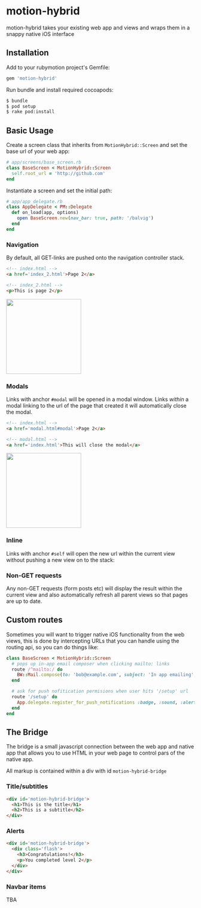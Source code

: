 # motion-hybrid

motion-hybrid takes your existing web app and views and wraps them in a snappy native iOS interface

## Installation


Add to your rubymotion project's Gemfile:

```ruby
gem 'motion-hybrid'
```

Run bundle and install required cocoapods:

```bash
$ bundle
$ pod setup
$ rake pod:install
```

## Basic Usage

Create a screen class that inherits from `MotionHybrid::Screen` and set the base url of your web app:

```ruby
# app/screens/base_screen.rb
class BaseScreen < MotionHybrid::Screen
  self.root_url = 'http://github.com'
end
```

Instantiate a screen and set the initial path:

```ruby
# app/app_delegate.rb
class AppDelegate < PM::Delegate
  def on_load(app, options)
    open BaseScreen.new(nav_bar: true, path: '/balvig')
  end
end
```

### Navigation

By default, all GET-links are pushed onto the navigation controller stack.

```html
<!-- index.html -->
<a href='index_2.html'>Page 2</a>

<!-- index_2.html -->
<p>This is page 2</p>
```

<img src='https://dl.dropboxusercontent.com/u/3032793/screenshots/get.gif' width='200px' />

### Modals

Links with anchor `#modal` will be opened in a modal window.
Links _within_ a modal linking to the url of the page that created it will automatically close the modal.

```html
<!-- index.html -->
<a href='modal.html#modal'>Page 2</a>

<!-- modal.html -->
<a href='index.html'>This will close the modal</a>
```

<img src='https://dl.dropboxusercontent.com/u/3032793/screenshots/modal.gif' width='200px' />

### Inline

Links with anchor `#self` will open the new url within the current view without pushing a new view on to the stack:

### Non-GET requests

Any non-GET requests (form posts etc) will display the result within the current view and also automatically refresh all parent views so that pages are up to date.

## Custom routes

Sometimes you will want to trigger native iOS functionality from the web views, this is done by intercepting URLs that you can handle using the routing api, so you can do things like:

```ruby
class BaseScreen < MotionHybrid::Screen
  # pops up in-app email composer when clicking mailto: links
  route /^mailto:/ do
    BW::Mail.compose(to: 'bob@example.com', subject: 'In app emailing', message: 'Hi!', animated: true)
  end

  # ask for push nofitication permisions when user hits '/setup' url
  route '/setup' do
    App.delegate.register_for_push_notifications :badge, :sound, :alert
  end
end
```

## The Bridge

The bridge is a small javascript connection between the web app and native app that allows you to use HTML in your web page to control pars of the native app.

All markup is contained within a div with id `motion-hybrid-bridge`

### Title/subtitles

```html
<div id='motion-hybrid-bridge'>
  <h1>This is the title</h1>
  <h2>This is a subtitle</h2>
</div>
```

### Alerts

```html
<div id='motion-hybrid-bridge'>
  <div class='flash'>
    <h3>Congratulations!</h3>
    <p>You completed level 2</p>
  </div>
</div>
```

### Navbar items

TBA
